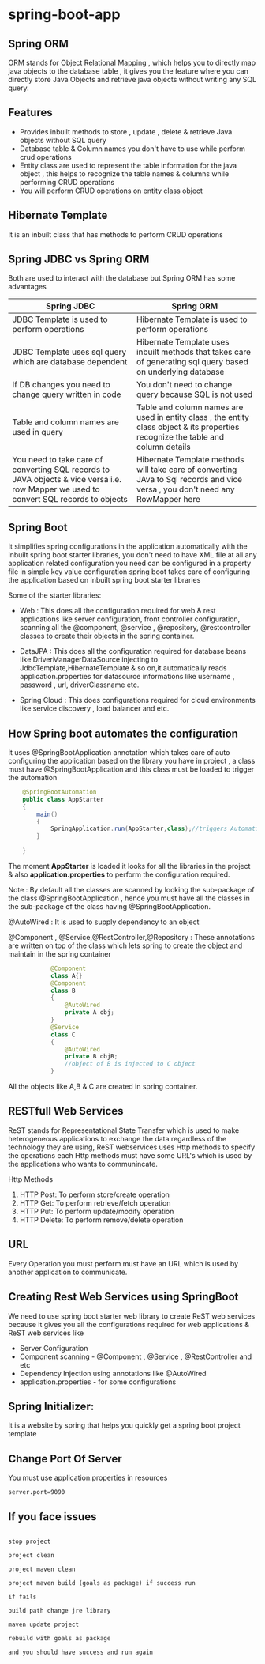 # spring-boot-app

## Spring ORM ##

ORM stands for Object Relational Mapping , which helps you to directly map java objects to the database table , it gives you the feature where you can directly store Java Objects and retrieve java objects without writing any SQL query.

## Features ##

- Provides inbuilt methods to store , update , delete & retrieve Java objects without SQL query
- Database table & Column names you don't have to use while perform crud operations
- Entity class are used to represent the table information for the java object , this helps to recognize the table names & columns while performing CRUD operations
- You will perform CRUD operations on entity class object

## Hibernate Template ##
 It is an inbuilt class that has methods to perform CRUD operations 

## Spring JDBC vs Spring ORM 

Both are used to interact with the database but Spring ORM has some advantages

<table>
<thead><th>Spring JDBC</th><th>Spring ORM</th></thead>
<tbody><tr>
<td>JDBC Template is used to perform operations</td>
<td>Hibernate Template is used to perform operations</td>
</tr>
<tr><td> JDBC Template uses sql query which are database dependent </td>
<td> Hibernate Template uses inbuilt methods that takes care of generating sql query based on underlying database</td></tr>
<tr><td>If DB changes you need to change query written in code</td>
<td> You don't need to change query because SQL is not used</td>
</tr>
<tr>
<td> Table and column names are used in query</td>
<td> Table and column names are used in entity class , the entity class object & its properties recognize the table and column details</td>
</tr>
<tr>
<td> You need to take care of converting SQL records to JAVA objects & vice versa i.e. row Mapper we used to convert  SQL records to objects</td>
<td>Hibernate Template methods will take care of converting JAva to Sql records and vice versa , you don't need any RowMapper here</td>
</tr>
</tbody>
</table>

## Spring Boot ##


It simplifies spring configurations in the application automatically with the inbuilt spring boot starter libraries, you don't need to have XML file at all any application related configuration you need can be configured in a property file in simple key value configuration spring boot takes care of configuring the application based on inbuilt spring boot starter libraries

Some of the starter libraries:
- Web :
 This does all the configuration required for web & rest applications like server configuration, front controller configuration, scanning all the @component, @service , @repository, @restcontroller classes to create their objects in the spring container.

- DataJPA : 
  This does all the configuration required for database beans like DriverManagerDataSource injecting to JdbcTemplate,HibernateTemplate & so on,it automatically reads application.properties for datasource informations like username , password , url, driverClassname etc.

- Spring Cloud : 
  This does configurations required for cloud environments like service discovery , load balancer and etc. 

## How Spring boot automates the configuration ##

It uses @SpringBootApplication annotation which takes care of auto configuring the application based on the library you have in project , a class must have @SpringBootApplication and this class must be loaded to trigger the automation

``` java
	@SpringBootAutomation
	public class AppStarter
	{
		main()
		{
			SpringApplication.run(AppStarter,class);//triggers Automation
		}
		
	}
```

The moment **AppStarter** is loaded it looks for all the libraries in the project & also **application.properties** to perform the configuration required.

Note : By default all the classes are scanned by looking the sub-package of the class @SpringBootApplication , hence you must have all the classes in the sub-package of the class having @SpringBootApplication.

@AutoWired : It is used to supply dependency to an object

@Component , @Service,@RestController,@Repository : These annotations are written on top of the class which lets spring to create the object and maintain in the spring container
``` java
			@Component
			class A{}
			@Component
			class B
			{
				@AutoWired
				private A obj;
			}
			@Service
			class C
			{
				@AutoWired
				private B objB;
				//object of B is injected to C object
			}
```
All the objects like A,B & C are created in spring container.

## RESTfull Web Services ##

ReST stands for Representational State Transfer which is used to make heterogeneous applications to exchange the data regardless of the technology they are using, ReST webservices uses Http methods to specify the operations each Http methods must have some URL's which is used by the applications who wants to communincate.

Http Methods

1. HTTP Post: To perform store/create operation
1. HTTP Get: To perform retrieve/fetch operation
1. HTTP Put: To perform update/modify operation
1. HTTP Delete: To perform remove/delete operation
   
## URL ##

Every Operation you must perform must have an URL which is used by another application to communicate.

## Creating Rest Web Services using SpringBoot ##

We need to use spring boot starter web library to create ReST web services because it gives you all the configurations required for web applications & ReST web services like

- Server Configuration
- Component scanning - @Component , @Service , @RestController and etc
- Dependency Injection using annotations like @AutoWired
- application.properties - for some configurations
## Spring Initializer: ##
  It is a website by spring that helps you quickly get a spring boot project template

## Change Port Of Server ##

You must use application.properties in resources

``` application.properties
server.port=9090
```


## If you face issues ##

```

stop project

project clean

project maven clean

project maven build (goals as package) if success run

if fails 

build path change jre library

maven update project

rebuild with goals as package

and you should have success and run again

```